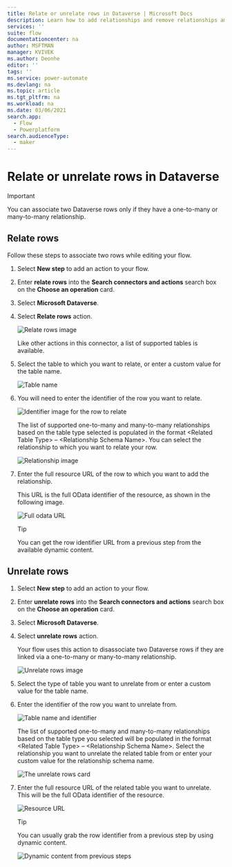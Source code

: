 ```yaml
---
title: Relate or unrelate rows in Dataverse | Microsoft Docs
description: Learn how to add relationships and remove relationships among rows in Microsoft Dataverse with flows.  
services: ''
suite: flow
documentationcenter: na
author: MSFTMAN
manager: KVIVEK
ms.author: Deonhe
editor: ''
tags: ''
ms.service: power-automate
ms.devlang: na
ms.topic: article
ms.tgt_pltfrm: na
ms.workload: na
ms.date: 03/06/2021
search.app: 
  - Flow
  - Powerplatform
search.audienceType: 
  - maker
---
```


# Relate or unrelate rows in Dataverse

>[!IMPORTANT]
>You can associate two Dataverse rows only if they have a one-to-many or many-to-many relationship.

## Relate rows

Follow these steps to associate two rows while editing your flow.

1. Select **New step** to add an action to your flow.
1. Enter **relate rows** into the **Search connectors and actions** search box on the **Choose an operation** card.
1. Select **Microsoft Dataverse**.
1. Select **Relate rows** action.

   ![Relate rows image](../media/relate-rows/relate-rows-action.png)

   Like other actions in this connector, a list of supported tables is available.
   
1. Select the table to which you want to relate, or enter a custom value for the table name.  

   ![Table name](../media/relate-rows/table-name.png)

1. You will need to enter the identifier of the row you want to relate.  

   ![Identifier image for the row to relate](../media/relate-rows/identifier.png)

   The list of supported one-to-many and many-to-many relationships based on the table type selected is populated in the format \<Related Table Type\> – \<Relationship Schema Name\>. You can select the relationship to which you want to relate your row.  

   ![Relationship image](../media/relate-rows/relationship.png)

1. Enter the full resource URL of the row to which you want to add the relationship. 

   This URL is the full OData identifier of the resource, as shown in the following image.  

   ![Full odata URL](../media/relate-rows/relate-with-url.png)

   >[!TIP]
   >You can get the row identifier URL from a previous step from the available dynamic content.  


## Unrelate rows

1. Select **New step** to add an action to your flow.
1. Enter **unrelate rows** into the **Search connectors and actions** search box on the **Choose an operation** card.
1. Select **Microsoft Dataverse**.
1. Select **unrelate rows** action.

   Your flow uses this action to disassociate two Dataverse rows if they are linked via a one-to-many or many-to-many relationship.

   ![Unrelate rows image](../media/relate-rows/unrelate-action.png)

1. Select the type of table you want to unrelate from or enter a custom value for the table name.

1. Enter the identifier of the row you want to unrelate from.  

   ![Table name and identifier](../media/relate-rows/unrelate-table-name-identifier.png)

   The list of supported one-to-many and many-to-many relationships based on the table type you selected will be populated in the format \<Related Table Type\> – \<Relationship Schema Name\>. Select the relationship you want to unrelate the related table from or enter your custom value for the relationship schema name.  

   ![The unrelate rows card](../media/dataverse-how-tos/32bf6c8258bd3cf157fc90e63853fac0.png)

1. Enter the full resource URL of the related table you want to unrelate. This
will be the full OData identifier of the resource.  

   ![Resource URL](../media/dataverse-how-tos/13117f752dc1c3ab791b59457712f4c9.png)

   >[!TIP]
   >You can usually grab the row identifier from a previous step by using dynamic content.  

   ![Dynamic content from previous steps](../media/dataverse-how-tos/33403937ade7afee4e2583be75d81bc4.png)
